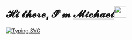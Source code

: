 <h1>𝓗𝓲 𝓽𝓱𝓮𝓻𝓮, 𝓘'𝓶 <a href="https://vk.com/mzjob" target="_blank">𝓜𝓲𝓬𝓱𝓪𝓮𝓵</a><img src="https://github.com/blackcater/blackcater/raw/main/images/Hi.gif" height="32"/></h1>


[![Typing SVG](https://readme-typing-svg.herokuapp.com/?lines=𝓘'𝓶+𝓵𝓮𝓪𝓻𝓷𝓲𝓷𝓰+𝓙𝓪𝓿𝓪+𝓵𝓪𝓷𝓰𝓾𝓪𝓰𝓮;𝓪𝓷𝓭+𝓸𝓽𝓱𝓮𝓻+𝓽𝓮𝓱𝓷𝓸𝓵𝓸𝓰𝓲𝓮𝓼)](https://git.io/typing-svg)
